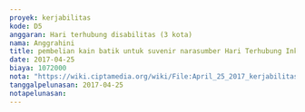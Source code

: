 ```yaml
---
proyek: kerjabilitas
kode: D5
anggaran: Hari terhubung disabilitas (3 kota)
nama: Anggrahini
title: pembelian kain batik untuk suvenir narasumber Hari Terhubung Inklusi Medan
date: 2017-04-25
biaya: 1072000
nota: "https://wiki.ciptamedia.org/wiki/File:April_25_2017_kerjabilitas_D5_souvenir_batik_HTI_Medan_inok.jpg"
tanggalpelunasan: 2017-04-25
notapelunasan:
---
```

